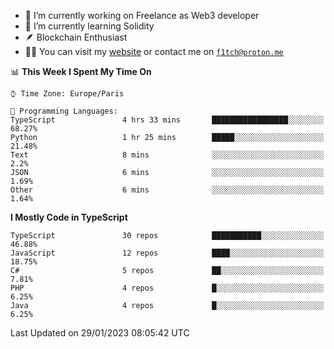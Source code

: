 - 🔭 I’m currently working on Freelance as Web3 developer
- 🌱 I’m currently learning Solidity
- 🪶 Blockchain Enthusiast
- 👨‍💻 You can visit my [website](https://f1tch.xyz) or contact me on [`f1tch@proton.me`](mailto:f1tch@proton.me)

<!--START_SECTION:waka-->
📊 **This Week I Spent My Time On** 

```text
⌚︎ Time Zone: Europe/Paris

💬 Programming Languages: 
TypeScript               4 hrs 33 mins       █████████████████░░░░░░░░   68.27% 
Python                   1 hr 25 mins        █████░░░░░░░░░░░░░░░░░░░░   21.48% 
Text                     8 mins              ░░░░░░░░░░░░░░░░░░░░░░░░░   2.2% 
JSON                     6 mins              ░░░░░░░░░░░░░░░░░░░░░░░░░   1.69% 
Other                    6 mins              ░░░░░░░░░░░░░░░░░░░░░░░░░   1.64%

```

**I Mostly Code in TypeScript** 

```text
TypeScript               30 repos            ███████████░░░░░░░░░░░░░░   46.88% 
JavaScript               12 repos            ████░░░░░░░░░░░░░░░░░░░░░   18.75% 
C#                       5 repos             ██░░░░░░░░░░░░░░░░░░░░░░░   7.81% 
PHP                      4 repos             █░░░░░░░░░░░░░░░░░░░░░░░░   6.25% 
Java                     4 repos             █░░░░░░░░░░░░░░░░░░░░░░░░   6.25%

```



 Last Updated on 29/01/2023 08:05:42 UTC
<!--END_SECTION:waka-->
